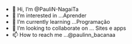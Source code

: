 - 👋 Hi, I’m @PauliN-NagaiTa
- 👀 I’m interested in ...Aprender
- 🌱 I’m currently learning ...Programação 
- 💞️ I’m looking to collaborate on ... Sites e apps
- 📫 How to reach me ...@paulinn_bacanaa

<!---
PauliN-NagaiTa/PauliN-NagaiTa is a ✨ special ✨ repository because its `README.md` (this file) appears on your GitHub profile.
You can click the Preview link to take a look at your changes.
--->

